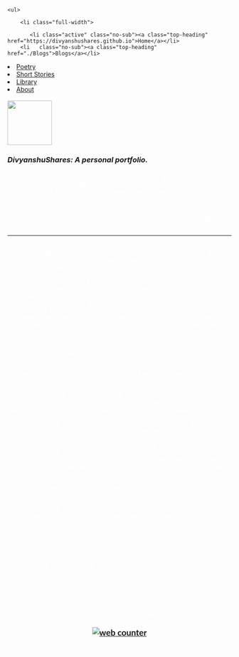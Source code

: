 
<html lang="en">
<head>
	 <meta name="viewport" content="width=device-width, initial-scale=1.0">
 <meta charset="UTF-8">
 <link rel='alternate' type='application/rss+xml' title="Home | Divyanshu Shares" href='../index.xml'>
<link rel="stylesheet" type= "text/css" href="main.css" />
<script src="java.js" type="text/javascript"></script>
<link rel=" icon" href="/4.ICO" type="image/x-icon"/>
<link rel="shortcut icon" href="/4.ICO" type="image/x-icon"/>
<meta name="description" content="A personal website made for sharing various things such as blogs, drawings books and some personal creations.
 Read, enjoy and get an insight on the topics."/>
<meta property="og:image" content="https://i.imgur.com/9CMg5kw.png">
<link rel="apple-touch-icon" sizes="152x152" href="/apple-touch-icon-152x152-precomposed.png"/>
<link rel="apple-touch-icon" sizes="120x120" href="/apple-touch-icon-120x120-precomposed.png"/>
</head>
<title>
Home | Divyanshu Shares
</title>
<body>
<nav id="ddmenu">
<br>
    <div class="menu-icon"></div>

    <ul>

        <li class="full-width">

           <li class="active" class="no-sub"><a class="top-heading" href="https://divyanshushares.github.io">Home</a></li>
        <li   class="no-sub"><a class="top-heading" href="./Blogs">Blogs</a></li>
<li class="no-sub"><a class="top-heading" href="./Poetry">Poetry</a></li>
<li class="no-sub"><a class="top-heading" href="./Short_Stories">Short Stories</a></li>
<li  class="no-sub"><a class="top-heading" href="./Library">Library</a></li>
<li class="no-sub"><a class="top-heading" href="./About">About</a></li>  </li>  </ul> </nav>
 

<br>
   
<div style="padding-center">
	<a  href="https:divyanshushares.github.io"><img src="https://i.imgur.com/9CMg5kw.png" width="100px" border-radius="4px"></a><h3> <i>DivyanshuShares: A personal portfolio.</i> </h3>
 <div id="smooth">
 <h3 align="center">
    <font face="Lato" color ="#ffffff">
   
      
	     <h3><i>“To feel today what one felt yesterday isn’t to feel - it’s to remember today what was felt yesterday, to be today’s living corpse of what yesterday was lived and lost.”</i></h3>
<h3 align="right">
	  <font face="Lato" color ="#ffffff"></font>
	   <p>~ Fernando Pessoa</p> </div>
		  <h3 align="center">
	  <font face="Lato" color ="#ffffff"><hr>
	  
	  <p> This is a personal student website with the purpose of sharing Blogs, Poetry, Short Stories and the Books, both which I‘ve read and are in my bucket list. The blogs contain personal views on different topics which can be from any subject from Politics, Psychology to the day to day experiences and further opinion formation.</p>
	  <p>The Poetry section contains poems written by me and from my favourite poets. These include mostly Despair, Existential and Love poems.  Short Stories section contains only the originals by me. The Library section contains both, already read books and bucketed list of books. I intend to share the book reviews sooner or later. You can download the listed books too.</p>
	  <p> I hope that you’ll find the content interesting, entertaining and thought provoking.</p>
		  <p> The website is also a simile of archive, living life and at the same time noting down the experiences with some introspection and learnings making it fun and entertaining. What is better than learning new stuff mixed with the fiction? Obviously, the conscience is needed to distinguish both (fiction and conventional reality) apart. Questioning and trying to find the answers is and should be the pursuit of this life and it has been the goal of all human history besides other things but the newness and the progress comes only with the creativity and curiosity and only to those who seek truth. There is a famous quote from Naturalist Henry David Thoreau “Rather than love, than money, than fame, give me truth”   It is not just a quote but an inspiration for many. Everything will perish in the end even the dust will face annihilation, then why do we care so much about the trivial concepts and feelings. Why is this universe the way it is and why it is at all? Is there any universe at all or just an illusion? </p>
		  
   	  <p>The aspects of content may vary but majorly the topics are going to be Historical, Psychological, Philosophical, Melancholic, Pessimistic, Dystopian and Existential. THe serving of the website will contain the personal views mixed with the facts and the content derived from the authors(in short opinion). The aim is to provide opinions with a good understanding and without any bias. The content is free and without any ads.   </p>
			
	   <p>Thankyou for visiting the website, I hope you will like it and enjoy reading here, Please have a look at the published content and don’t forget to give the feedback. </p><hr>
		<div id="smooth">
              
                 <meta charset="UTF=8">
 <h3 align="center">
    <font face="Lato" color ="#ffffff">
             
			  <p> (Visitor Counter)  <p>
			 
			 
<a href="https://www.hitwebcounter.com" target="_blank">
<img src="https://hitwebcounter.com/counter/counter.php?page=8021325&style=0010&nbdigits=5&type=ip&initCount=0" title="Free Counter" Alt="web counter"   border="0" /></a>  </div>    
         
      <br>
